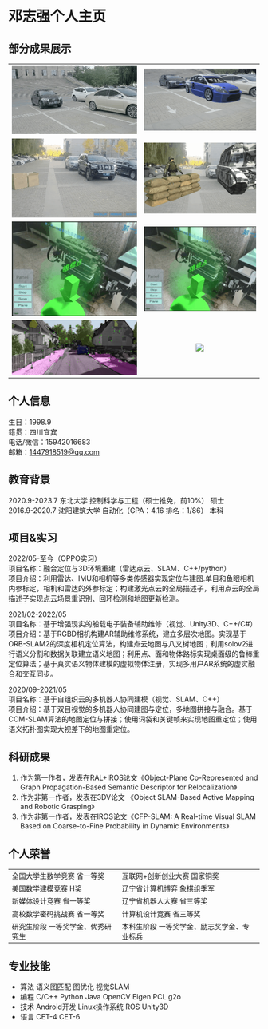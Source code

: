 # 邓志强个人主页

## 部分成果展示
<table rules="none" align="center">
	<tr>
		<td>
			<center>
				<img src="https://github.com/ANaughtySnail/ANaughtySnail.github.io/blob/master/gif/AR_bule_car_org.gif" width="100%" />
			</center>
		</td>
		<td>
			<center>
				<img src="https://github.com/ANaughtySnail/ANaughtySnail.github.io/blob/master/gif/AR_blue_car.gif" width="100%" />
			</center>
		</td>
	</tr>
	<tr>
		<td>
			<center>
				<img src="https://github.com/ANaughtySnail/ANaughtySnail.github.io/blob/master/gif/AR_soldier_org.gif" width="100%" />
			</center>
		</td>
		<td>
			<center>
				<img src="https://github.com/ANaughtySnail/ANaughtySnail.github.io/blob/master/gif/AR_soldier2.gif" width="100%" />
			</center>
		</td>
	</tr>
	<tr>
		<td>
			<center>
				<img src="https://github.com/ANaughtySnail/ANaughtySnail.github.io/blob/master/gif/AR_engine2.gif" width="100%" />
			</center>
		</td>
		<td>
			<center>
				<img src="https://github.com/ANaughtySnail/ANaughtySnail.github.io/blob/master/gif/AR_engine2.gif" width="100%" />
			</center>
		</td>
	</tr>
	<tr>
		<td>
			<center>
				<img src="https://github.com/ANaughtySnail/ANaughtySnail.github.io/blob/master/gif/AR_kitti.gif" width="100%" />
			</center>
		</td>
		<td>
			<center>
				<img src="https://github.com/ANaughtySnail/ANaughtySnail.github.io/blob/master/gif/AR_kitii_semantic_map3.gif" width="100%" />
			</center>
		</td>
	</tr>
</table>

<!-- ![室外AR展示](gif/groud_blue_car.gif) -->




## 个人信息 
生日：1998.9   
籍贯：四川宜宾	  
电话/微信：15942016683  
邮箱：1447918519@qq.com	

## 教育背景 
2020.9-2023.7	          东北大学	           控制科学与工程（硕士推免，前10%）	         硕士    
2016.9-2020.7	        沈阳建筑大学	         自动化（GPA：4.16  排名：1/86）	            本科    


## 项目&实习
2022/05-至今（OPPO实习）   
项目名称：融合定位与3D环境重建（雷达点云、SLAM、C++/python）       
项目介绍：利用雷达、IMU和相机等多类传感器实现定位与建图.单目和鱼眼相机内参标定，相机和雷达的外参标定；构建激光点云的全局描述子，利用点云的全局描述子实现点云场景重识别、回环检测和地图更新检测。   

2021/02-2022/05          
项目名称：基于增强现实的船载电子装备辅助维修（视觉、Unity3D、C++/C#）    
项目介绍：基于RGBD相机构建AR辅助维修系统，建立多层次地图。实现基于ORB-SLAM2的深度相机定位算法，构建点云地图与八叉树地图；利用solov2进行语义分割和数据关联建立语义地图；利用点、面和物体路标实现桌面级的鲁棒重定位算法；基于真实语义物体建模的虚拟物体注册，实现多用户AR系统的虚实融合和交互同步。   

2020/09-2021/05	  	       
项目名称：基于自组织云的多机器人协同建模（视觉、SLAM、C++）	       
项目介绍：基于双目视觉的多机器人协同建图与定位，多地图拼接与融合。基于CCM-SLAM算法的地图定位与拼接；使用词袋和关键帧来实现地图重定位；使用语义拓扑图实现大视差下的地图重定位。    


  
  
## 科研成果
1. 作为第一作者，发表在RAL+IROS论文《Object-Plane Co-Represented and Graph Propagation-Based Semantic Descriptor for Relocalization》      
2. 作为非第一作者，发表在3DV论文 《Object SLAM-Based Active Mapping and Robotic Grasping》            
3. 作为非第一作者，发表在IROS论文《CFP-SLAM: A Real-time Visual SLAM Based on Coarse-to-Fine Probability in Dynamic Environments》 

## 个人荣誉

  <table border="0">
      <tr>
          <td> 全国大学生数学竞赛  		省一等奖  </td>
          <td> 互联网+创新创业大赛			国家铜奖  </td>
      </tr>
        <tr>
          <td> 美国数学建模竞赛       	H奖  </td>
          <td> 辽宁省计算机博弈			    象棋组季军  </td>
      </tr>
      <tr>
          <td> 新媒体设计竞赛			    省一等奖  </td>
          <td> 辽宁省机器人大赛			    省三等奖  </td>
      </tr>
      <tr>
          <td> 高校数学密码挑战赛		    省一等奖  </td>
          <td> 计算机设计竞赛			        省三等奖  </td>
      </tr>
      <tr>
          <td> 研究生阶段	一等奖学金、优秀研究生  </td>
          <td> 本科生阶段	一等奖学金、励志奖学金、专业标兵  </td>
      </tr>
  </table>
  

## 专业技能
* 算法	语义图匹配  图优化  视觉SLAM     
* 编程	C/C++  Python  Java  OpenCV  Eigen  PCL  g2o     
* 技术	Android开发  Linux操作系统  ROS  Unity3D    
* 语言	CET-4   CET-6    



